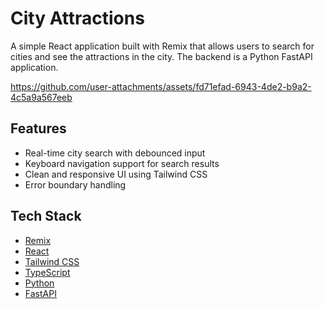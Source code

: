 # City Attractions

A simple React application built with Remix that allows users to search for cities and see the attractions in the city. The backend is a Python FastAPI application.

https://github.com/user-attachments/assets/fd71efad-6943-4de2-b9a2-4c5a9a567eeb

## Features

- Real-time city search with debounced input
- Keyboard navigation support for search results
- Clean and responsive UI using Tailwind CSS
- Error boundary handling

## Tech Stack

- [Remix](https://remix.run/)
- [React](https://reactjs.org/)
- [Tailwind CSS](https://tailwindcss.com/)
- [TypeScript](https://www.typescriptlang.org/)
- [Python](https://www.python.org/)
- [FastAPI](https://fastapi.tiangolo.com/)

